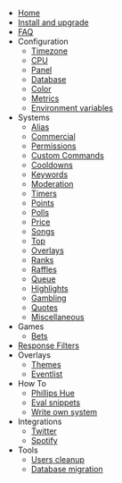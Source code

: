 * [Home](/)
* [Install and upgrade](/install-and-upgrade.md)
* [FAQ](/faq.md)
* Configuration
  * [Timezone](/configuration/timezone.md)
  * [CPU](/configuration/cpu.md)
  * [Panel](/configuration/panel.md)
  * [Database](/configuration/database.md)
  * [Color](/configuration/color.md)
  * [Metrics](/configuration/metrics.md)
  * [Environment variables](/configuration/env.md)
* Systems
  * [Alias](/commands/alias.md)
  * [Commercial](/commands/commercial.md)
  * [Permissions](/commands/permissions.md)
  * [Custom Commands](/commands/custom-commands.md)
  * [Cooldowns](/commands/cooldowns.md)
  * [Keywords](/commands/keywords.md)
  * [Moderation](/commands/moderation.md)
  * [Timers](/commands/timers.md)
  * [Points](/commands/points.md)
  * [Polls](/commands/polls.md)
  * [Price](/commands/price.md)
  * [Songs](/commands/songs.md)
  * [Top](/commands/top.md)
  * [Overlays](/commands/overlays.md)
  * [Ranks](/commands/ranks.md)
  * [Raffles](/commands/raffles.md)
  * [Queue](/commands/queue.md)
  * [Highlights](/commands/highlights.md)
  * [Gambling](/commands/gambling.md)
  * [Quotes](/commands/quotes.md)
  * [Miscellaneous](/commands/miscellaneous.md)
* Games
  * [Bets](/games/bets.md)
* [Response Filters](/filters/all.md)
* Overlays
  * [Themes](/overlays/themes.md)
  * [Eventlist](/overlays/eventlist.md)
* How To
  * [Phillips Hue](/howto/phillipshue.md)
  * [Eval snippets](/howto/eval.md)
  * [Write own system](/howto/write-own-system.md)
* Integrations
  * [Twitter](/integrations/twitter.md)
  * [Spotify](/integrations/spotify.md)
* Tools
  * [Users cleanup](/tools/users-cleanup.md)
  * [Database migration](/tools/database.md)
